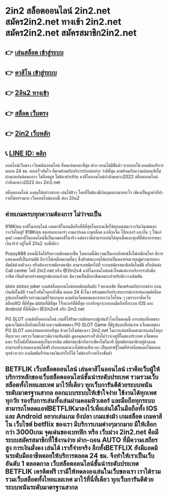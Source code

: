 # 2in2 สล็อตออนไลน์ 2in2.net สมัคร2in2.net  ทางเข้า 2in2.net  สมัคร2in2.net สมัครสมาชิก2in2.net 
## 👉 [เล่นสล็อต เข้าสู่ระบบ](https://wallet.2in2.net/register/188140)
## 👉 [คาสิโน เข้าสู่ระบบ](https://wallet.2in2.net/register/188140)
## 👉 [2อิน2 ทางเข้า](https://wallet.2in2.net/register/188140)
## 👉 [สล็อต เว็บตรง](https://wallet.2in2.net/register/188140)
## 👉 [2in2 เว็บหลัก](https://wallet.2in2.net/register/188140)
## 📞 [LINE ID: คลิก](https://wallet.2in2.net/register/188140)


ออนไลน์เว็บตรง เว็บพนันออนไลน์ ที่คนเล่นเยอะที่สุด ฝาก-ถอนไม่มีขั้นต่ำ ระบบออโต้ แอดมินบริการตลอด 24 ชม. ตอบเร็วทันใจ  ที่มาพร้อมกับบริการปากต่อปาก ว่าดีที่สุด มาพร้อมกับความปลอดภัยไม่ผ่านเอเย่นต์คนกลาง ไม่ล็อคยูส ไม่ต้องทำเทิร์น คาสิโนออนไลน์กำลังมาแรง2022 สล็อตออนไลน์กำลังมาแรง2022 ต้อง 2in2.net


สล็อตออนไลน์ ลงทุนได้อย่างสบาย เล่นได้ชิวๆ โดยที่ไม่ต้องมีเงินทุนมากมายอะไร เพียงเป็นลูกค้าก็ทำรายได้อย่างมาก เว็บออนไลน์แบบนี้ ต้อง 2อิน2 

## ค่ายเกมครบทุกความต้องการ ไม่ว่าจะเป็น

918Kiss คาสิโนออนไลน์ เกมคาสิโนบนมือถือที่ดีที่สุดในมาเลเซียให้ทุกคนชนะรางวัลเงินสดและรางวัลใหญ่! 918Kiss ขอเสนอบาคาร่า เกมอาร์เคด เกมสล็อต แบล็กแจ็ค โป๊กเกอร์ และอื่น ๆ ให้แก่คุณ! เกมคาสิโนออนไลน์นี้เป็นเกมคาสิโนจริง แต่คราวนี้สามารถเล่นได้ทุกเมื่อและทุกที่ที่ต้องการชนะเงินจริง! อยู่ในที่ 2อิน2 จบที่เดียว

Pussy888 ตอนนี้เริ่มได้รับความนิยมมากขึ้น โดยเกมนี้มีความเป็นเอกลักษณ์ซึ่งไม่เหมือนใคร มีการแสดงผลที่เป็นสามมิติ ถือว่าไม่เหมือนเกมอื่นๆ ซึ่งลักษณะเกมได้แบ่งเป็นหลายหมวดหมู่มากมายลองสัมผัสด้วยตัวเอง หรือต้องการสมัครสมาชิก สามารถสมัครได้ที่ ระบบสมัครสมาชิกอัตโนมัติ หรือติดต่อ Call center ได้ที่ 2in2.net หรือ @2in2v4 คาสิโนออนไลน์หน้าใหม่แต่การบริการระดับมืออาชีพ เปิดตัวมาอย่างสมบูรณ์แบบแล้วค่ะ มีความเป็นมืออาชีพเหมาะสำหรับนักวางเดิมพัน

slotx slotxo joker เกมส์สล็อตออนไลน์ยอดนิยมอันดับ 1 ของเอเชีย ที่มาพร้อมกับระบบฝาก ถอนเงินอัตโนมัติ รวดเร็วทันใจมากยิ่งขึ้น ตลอด 24 ชั่วโมง พร้อมพบกับประสบการณ์การเล่นเกมส์สล็อตรูปแบบใหม่ที่รวบรวมเกมส์ไว้มากมาย แถมยังแจ็คพอตแตกง่ายกว่าเว็บไหน ๆ เพราะเราคือเว็บ สล็อตXO ที่ดีที่สุด slotxที่ดีที่สุด โจ็กเกอร์ที่ดีที่สุด รองรับทุกระบบบนมือถือทั้งระบบ IOS และ Android  ที่นี่ที่เดียว @2in2v4 หรือ 2in2.net 

PG SLOT เกมส์สล็อตออนไลน์ เกมที่ได้รับความนิยมจากผู้เล่นทั่วโลกในตอนนี้ การเล่นสล็อตของคุณจะไม่น่าเบื่ออีกต่อไปด้วยความพิเศษของ PG SLOT Game ที่มีรูปแบบที่เล่นง่าย แจ็คพอตของ PG SLOT แตกง่ายแตกบ่อยที่สุด ด้วยเว็บไซต์ของเรา 2in2.net ในการเล่นสล็อตสามารถเล่นได้ทุกที่ทุกเวลา เพราะเว็บของเรามีความทันสมัย ดูแลคุณอย่างทั่วถึงไม่ว่าจะอยู่ที่ใดของประเทศ แจ็ตพอตแตก รับโบนัสได้ตลอดทุกในการเติม สมัครสมาชิกกับเราเพียงไม่กี่นาที ปุ่มสมัครสมาชิกอยู่ด้านบน สามารถที่จะทดลองเล่นได้ฟรี ฝากถอนสะดวกไม่ต้องเสียเวลา เป็นเศรษฐีใหม่ที่ทำสล็อตแตกได้ตลอดทุกช่วงเวลา ลงเดิมพันที่จำนวนเงินเท่าไรก็ได้ ไม่ต้องกังวลเรื่องขั้นต่ำ

BETFLIK เว็บสล็อตออนไลน์ เล่นคาสิโนออนไลน์ เราคือเว็บผู้ให้บริการหลักของเว็บสล็อตออนไลน์ชั้นนำระดับประเทศ รวมรวมเว็บสล็อตทั้งไทยและเทศ มาไว้ที่เดียว ทุกเว็บการันตีด้วยระบบพนันระดับมาตรฐานสากล ออกแบบระบบให้เข้าใจง่าย ใช้งานได้ทุกเพศทุกวัย รองรับการเล่นทั้งเล่นผ่านคอมพิวเตอร์ และมือถือทุกระบบ สามารถโหลดแอฟBETFLIKมาลงไว้เพื่อเล่นได้ในมือถือทั้ง IOS และ Android อยากเล่นเกม ยิงปลา เกมแข่งม้า เกมสล็อต เกมคาสิโน    เว็บไซต์ betflix ของเรา มีบริการเกมต่างๆมากมาย มีให้เลือกกว่า 3000เกม จุดเด่นของเบทฟิก หรือ เว็บม่วง 2in2.net คือมีระบบสมัครสมาชิกที่ใช้งานง่าย ฝาก-ถอน AUTO ที่มีความเสถียรสูง การเงินมั่งคง เล่นได้ เราก็จ่ายจริง อีกทั้งBETFLIX ยังมีแอดมินระดับมืออาชีพคอยให้บริการตลอด 24 ชม. จึงทำให้เราเป็นเว็บอันดับ 1 ตลอดกาล  เว็บสล็อตออนไลน์ชั้นนำระดับประเทศ BETFLIK เครดิตฟรี เรามีให้ทดลงองเล่นในเว็บของเรา เราได้รวมรวมเว็บสล็อตทั้งไทยและเทศ มาไว้ที่นี่ที่เดียว ทุกเว็บการันตีด้วยระบบพนันระดับมาตรฐานสากล 
-